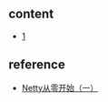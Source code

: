 ## content

- [1](https://github.com/gaoxinge/something/tree/master/learn%20java%20third-party%20library/netty/1)

## reference

- [Netty从零开始（一）](https://blog.csdn.net/qq_23660243/article/details/69258687)